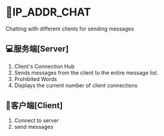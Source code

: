 # 📌IP_ADDR_CHAT

Chatting with different clients for sending messages

## 💻服务端[Server]

1. Client's Connection Hub
2. Sends messages from the client to the entire message list.
3. Prohibited Words
4. Displays the current number of client connections



## 💬客户端[Client]

1. Connect to server
2. send messages



